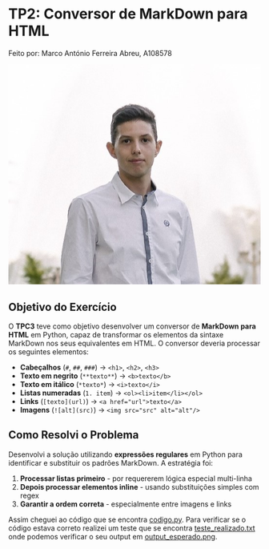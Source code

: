 # TP2: Conversor de MarkDown para HTML
Feito por:
Marco António Ferreira Abreu, A108578

![image_alt](https://github.com/MarcoAbreu11/PLC2025/blob/main/Imagem/minha_imagem.jpg?raw=true)

## Objetivo do Exercício

O **TPC3** teve como objetivo desenvolver um conversor de **MarkDown para HTML** em Python, capaz de transformar os elementos da sintaxe MarkDown nos seus equivalentes em HTML. O conversor deveria processar os seguintes elementos:

- **Cabeçalhos** (`#`, `##`, `###`) → `<h1>`, `<h2>`, `<h3>`
- **Texto em negrito** (`**texto**`) → `<b>texto</b>`
- **Texto em itálico** (`*texto*`) → `<i>texto</i>`
- **Listas numeradas** (`1. item`) → `<ol><li>item</li></ol>`
- **Links** (`[texto](url)`) → `<a href="url">texto</a>`
- **Imagens** (`![alt](src)`) → `<img src="src" alt="alt"/>`

## Como Resolvi o Problema
Desenvolvi a solução utilizando **expressões regulares** em Python para identificar e substituir os padrões MarkDown. A estratégia foi:

1. **Processar listas primeiro** - por requererem lógica especial multi-linha
2. **Depois processar elementos inline** - usando substituições simples com regex
3. **Garantir a ordem correta** - especialmente entre imagens e links

Assim cheguei ao código que se encontra [codigo.py](codigo.py). Para verificar se o código estava correto realizei um teste que se encontra [teste_realizado.txt](teste_realizado.txt) onde podemos verificar o seu output em [output_esperado.png](output_esperado.png).

